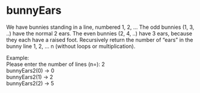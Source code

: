 # bunnyEars

We have bunnies standing in a line, numbered 1, 2, ... The odd bunnies (1, 3, ..) have the normal 2 ears. The even bunnies (2, 4, ..) have 3 ears, because they each have a raised foot. Recursively return the number of “ears” in the bunny line 1, 2, ... n (without loops or multiplication).

Example:      
Please enter the number of lines (n=): 2    
bunnyEars2(0) → 0   
bunnyEars2(1) → 2   
bunnyEars2(2) → 5     
